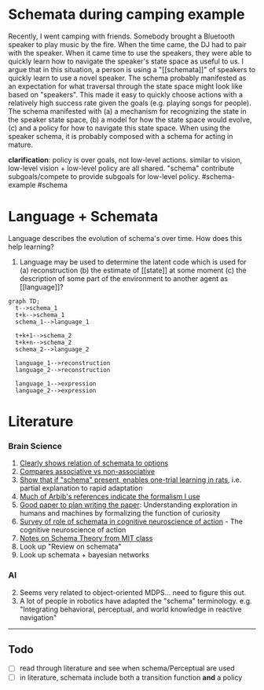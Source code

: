 # Schemata during camping example

Recently, I went camping with friends. Somebody brought a Bluetooth speaker to play music by the fire. When the time came, the DJ had to pair with the speaker. When it came time to use the speakers, they were able to quickly learn how to navigate the speaker's state space as useful to us. I argue that in this situation, a person is using a "[[schemata]]" of speakers to quickly learn to use a novel speaker. The schema probably manifested as an expectation for what traversal through the state space might look like based on "speakers". This made it easy to quickly choose actions with a relatively high success rate given the goals (e.g. playing songs for people). The schema manifested with (a) a mechanism for recognizing the state in the speaker state space, (b) a model for how the state space would evolve, (c) and a policy for how to navigate this state space. When using the speaker schema, it is probably composed with a schema for acting in mature.

**clarification**: policy is over goals, not low-level actions. similar to vision, low-level vision + low-level policy are all shared. "schema" contribute subgoals/compete to provide subgoals for low-level policy.
#schema-example
#schema

# Language + Schemata

Language describes the evolution of schema's over time. How does this help learning?

1. Language may be used to determine the latent code which is used for (a) reconstruction (b) the estimate of [[state]] at some moment (c) the description of some part of the environment to another agent as [[language]]?

``` mermaid
graph TD;
  t-->schema_1
  t+k-->schema_1
  schema_1-->language_1

  t+k+1-->schema_2
  t+k+n-->schema_2
  schema_2-->language_2

  language_1-->reconstruction
  language_2-->reconstruction

  language_1-->expression
  language_2-->expression
```


# Literature
### Brain Science
1. [Clearly shows relation of schemata to options](https://www.cnbc.cmu.edu/~plaut/papers/pdf/BotvinickPlaut04PR.seq-action.pdf)
2. [Compares associative vs non-associative](https://link.springer.com/content/pdf/10.3758/BF03329880.pdf)
3. [Show that if "schema" present, enables one-trial learning in rats](https://pubmed.ncbi.nlm.nih.gov/17412951/), i.e. partial explanation to rapid adaptation
4. [Much of Arbib's references indicate the formalism I use](https://citeseerx.ist.psu.edu/viewdoc/download?doi=10.1.1.470.6492&rep=rep1&type=pdf)
5. [Good paper to plan writing the paper](https://psyarxiv.com/uz5wp/): Understanding exploration in humans and machines by formalizing the function of curiosity
6. [Survey of role of schemata in cognitive neuroscience of action](https://psycnet.apa.org/record/1997-97298-000) - The cognitive neuroscience of action
7. [Notes on Schema Theory from MIT class](http://web.mit.edu/pankin/www/Schema_Theory_and_Concept_Formation.pdf)
8. Look up "Review on schemata"
9. Look up schemata + bayesian networks


### AI
2. Seems very related to object-oriented MDPS... need to figure this out.
3. A lot of people in robotics have adapted the "schema" terminology. e.g. "Integrating behavioral, perceptual, and world knowledge in reactive navigation"

---

## Todo

- [ ] read through literature and see when schema/Perceptual are used
- [ ] in literature, schemata include both a transition function **and** a policy
